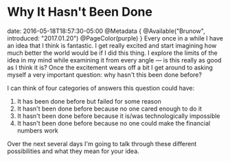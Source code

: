# Why It Hasn't Been Done
date: 2016-05-18T18:57:30-05:00
@Metadata {
  @Available("Brunow", introduced: "2017.01.20")
  @PageColor(purple)
}
Every once in a while I have an idea that I think is fantastic. I get really excited and start imagining how much better the world would be if I did this thing. I explore the limits of the idea in my mind while examining it from every angle &mdash; is this really as good as I think it is? Once the excitement wears off a bit I get around to asking myself a very important question: why hasn't this been done before?

I can think of four categories of answers this question could have:

1) It has been done before but failed for some reason
2) It hasn't been done before because no one cared enough to do it
3) It hasn't been done before because it is/was technologically impossible
4) It hasn't been done before because no one could make the financial numbers work

Over the next several days I'm going to talk through these different possibilities and what they mean for your idea.
